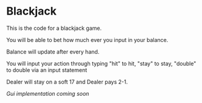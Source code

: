 # Blackjack

This is the code for a blackjack game.

You will be able to bet how much ever you input in your balance.

Balance will update after every hand.

You will input your action through typing "hit" to hit, "stay" to stay, "double" to double via an input statement

Dealer will stay on a soft 17 and Dealer pays 2-1.

*Gui implementation coming soon*
